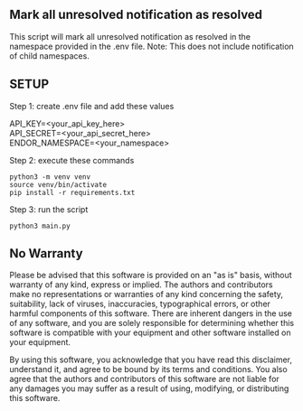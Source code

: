 ## Mark all unresolved notification as resolved
This script will mark all unresolved notification as resolved in the namespace provided in the .env file. Note: This does not include notification of child namespaces. 

## SETUP

Step 1: create .env file and add these values

API_KEY=<your_api_key_here>  
API_SECRET=<your_api_secret_here>  
ENDOR_NAMESPACE=<your_namespace>  

Step 2: execute these commands

```
python3 -m venv venv  
source venv/bin/activate  
pip install -r requirements.txt  
```

Step 3: run the script
```
python3 main.py 
```

## No Warranty

Please be advised that this software is provided on an "as is" basis, without warranty of any kind, express or implied. The authors and contributors make no representations or warranties of any kind concerning the safety, suitability, lack of viruses, inaccuracies, typographical errors, or other harmful components of this software. There are inherent dangers in the use of any software, and you are solely responsible for determining whether this software is compatible with your equipment and other software installed on your equipment.

By using this software, you acknowledge that you have read this disclaimer, understand it, and agree to be bound by its terms and conditions. You also agree that the authors and contributors of this software are not liable for any damages you may suffer as a result of using, modifying, or distributing this software.
